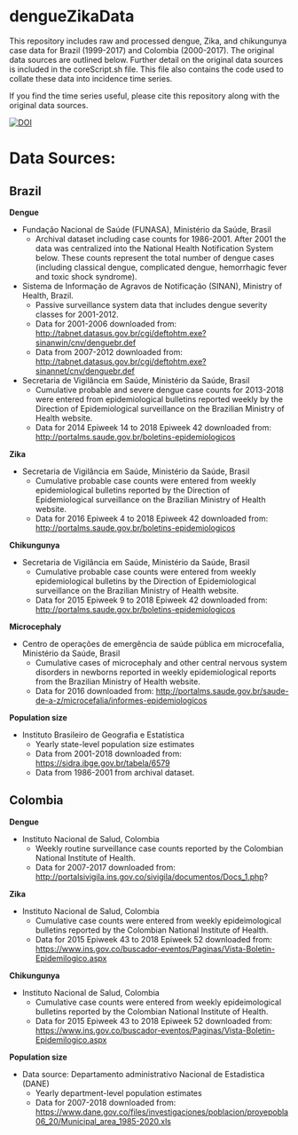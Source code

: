 # dengueZikaData

This repository includes raw and processed dengue, Zika, and chikungunya case data for Brazil (1999-2017) and Colombia (2000-2017). The original data sources are outlined below. Further detail on the original data sources is included in the coreScript.sh file. This file also contains the code used to collate these data into incidence time series. 

If you find the time series useful, please cite this repository along with the original data sources.

[![DOI](https://zenodo.org/badge/160224999.svg)](https://zenodo.org/badge/latestdoi/160224999)

# Data Sources:

## Brazil

**Dengue**
*  Fundação Nacional de Saúde (FUNASA), Ministério da Saúde, Brasil
    * Archival dataset including case counts for 1986-2001. After 2001 the data was centralized into the National Health Notification System below. These counts represent the total number of dengue cases (including classical dengue, complicated dengue, hemorrhagic fever and toxic shock syndrome).  
* Sistema de Informação de Agravos de Notificação (SINAN), Ministry of Health, Brazil.
    * Passive surveillance system data that includes dengue severity classes for 2001-2012.
    * Data for 2001-2006 downloaded from: http://tabnet.datasus.gov.br/cgi/deftohtm.exe?sinanwin/cnv/denguebr.def
    * Data from 2007-2012 downloaded from: http://tabnet.datasus.gov.br/cgi/deftohtm.exe?sinannet/cnv/denguebr.def
* Secretaria de Vigilância em Saúde, Ministério da Saúde, Brasil
    * Cumulative probable and severe dengue case counts for 2013-2018 were entered from epidemiological bulletins reported weekly by the Direction of Epidemiological surveillance on the Brazilian Ministry of Health website.
    * Data for 2014 Epiweek 14 to 2018 Epiweek 42 downloaded from: http://portalms.saude.gov.br/boletins-epidemiologicos

**Zika** 
* Secretaria de Vigilância em Saúde, Ministério da Saúde, Brasil
    * Cumulative probable case counts were entered from weekly epidemiological bulletins reported by the Direction of Epidemiological surveillance on the Brazilian Ministry of Health website.
    * Data for 2016 Epiweek 4 to 2018 Epiweek 42 downloaded from: http://portalms.saude.gov.br/boletins-epidemiologicos

**Chikungunya**
* Secretaria de Vigilância em Saúde, Ministério da Saúde, Brasil
    * Cumulative probable case counts were entered from weekly epidemiological bulletins by the Direction of Epidemiological surveillance on the Brazilian Ministry of Health website.
    * Data for 2015 Epiweek 9 to 2018 Epiweek 42 downloaded from: http://portalms.saude.gov.br/boletins-epidemiologicos


**Microcephaly**
* Centro de operações de emergência de saúde pública em microcefalia, Ministério da Saúde, Brasil
  * Cumulative cases of microcephaly and other central nervous system disorders in newborns reported in weekly epidemiological reports from the Brazilian Ministry of Health website.
  * Data for 2016 downloaded from: http://portalms.saude.gov.br/saude-de-a-z/microcefalia/informes-epidemiologicos

**Population size** 
* Instituto Brasileiro de Geografia e Estatística
    * Yearly state-level population size estimates
    * Data from 2001-2018 downloaded from: https://sidra.ibge.gov.br/tabela/6579
    * Data from 1986-2001 from archival dataset. 


## Colombia

**Dengue**
* Instituto Nacional de Salud, Colombia
    * Weekly routine surveillance case counts reported by the Colombian National Institute of Health.
    * Data for 2007-2017 downloaded from: http://portalsivigila.ins.gov.co/sivigila/documentos/Docs_1.php?

**Zika**
* Instituto Nacional de Salud, Colombia
    * Cumulative case counts were entered from weekly epideimological bulletins reported by the Colombian National Institute of Health.
    * Data for 2015 Epiweek 43 to 2018 Epiweek 52 downloaded from: https://www.ins.gov.co/buscador-eventos/Paginas/Vista-Boletin-Epidemilogico.aspx

**Chikungunya**
* Instituto Nacional de Salud, Colombia
    * Cumulative case counts were entered from weekly epideimological bulletins reported by the Colombian National Institute of Health.
    * Data for 2015 Epiweek 43 to 2018 Epiweek 52 downloaded from: https://www.ins.gov.co/buscador-eventos/Paginas/Vista-Boletin-Epidemilogico.aspx

**Population size**
* Data source: Departamento administrativo Nacional de Estadistica (DANE)
    * Yearly department-level population estimates 
    * Data for 2007-2018 downloaded from: https://www.dane.gov.co/files/investigaciones/poblacion/proyepobla06_20/Municipal_area_1985-2020.xls


